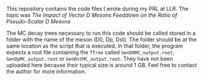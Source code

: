 This repository contains the code files I wrote during my PRL at LLR. The topic was *The Impact of Vector* $D$ *Mesons Feeddown on the Ratio of Pseudo-Scalar* $D$ *Mesons*

The MC decay trees necessary to run this code should be called stored in a folder with the name of the meson (D0, Dp, Dst). The folder should be at the same location as the script that is executed. In that folder, the program expects a root file containing the `TTree` called `GenD0MC_output.root`, `GenDpMC_output.root` or `GenDstMC_output.root`. They have not been uploaded here because their typical size is around 1 GB. Feel free to contact the author for more information.
